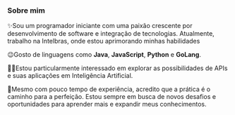 ### Sobre mim
✨Sou um programador iniciante com uma paixão crescente por desenvolvimento de software e integração de tecnologias. Atualmente, trabalho na Intelbras, onde estou aprimorando minhas habilidades

😉Gosto de linguagens como **Java**, **JavaScript**, **Python** e **GoLang**.

🐱‍👤Estou particularmente interessado em explorar as possibilidades de APIs e suas aplicações em Inteligência Artificial.

👀Mesmo com pouco tempo de experiência, acredito que a prática é o caminho para a perfeição. Estou sempre em busca de novos desafios e oportunidades para aprender mais e expandir meus conhecimentos.
